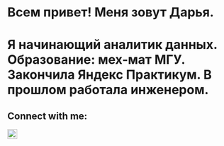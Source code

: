 # Всем привет! Меня зовут Дарья. 
# Я начинающий аналитик данных. Образование: мех-мат МГУ. Закончила Яндекс Практикум. В прошлом работала инженером.
## Connect with me:
[<img align="left" alt="opa_oz | Telegram" width="22px" src="https://cdn.jsdelivr.net/npm/simple-icons@v3/icons/twitter.svg" />](https://t.me/stierlits)
